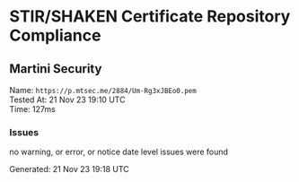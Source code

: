 # STIR/SHAKEN Certificate Repository Compliance

## Martini Security

Name: `https://p.mtsec.me/2884/Um-Rg3xJBEo0.pem`\
Tested At: 21 Nov 23 19:10 UTC\
Time: 127ms

### Issues

no warning, or error, or notice date level issues were found

Generated: 21 Nov 23 19:18 UTC
